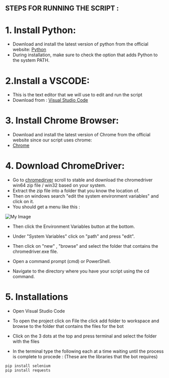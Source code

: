 ## STEPS FOR RUNNING THE SCRIPT : 

# 1. Install Python:
- Download and install the latest version of python from the official website: [Python](https://www.python.org/downloads/windows/)
- During installation, make sure to check the option that adds Python to the system PATH.

# 2.Install a VSCODE:
- This is the text editor that we will use to edit and run the script
- Download from : [Visual Studio Code](https://code.visualstudio.com/download)

# 3. Install Chrome Browser:
- Download and install the latest version of Chrome from the official website since our script uses chrome: 
- [Chrome](https://www.google.com/chrome/?brand=CHBD&brand=YTUH&gclid=CjwKCAiApuCrBhAuEiwA8VJ6JsWRQZ1zr9OxsR-MMiZe-N27lU6LRHSQy_VTu2j683PYcXyeVPD0LxoCpsQQAvD_BwE&gclsrc=aw.ds)

# 4. Download ChromeDriver:
- Go to [chromedirver](https://googlechromelabs.github.io/chrome-for-testing/) scroll to stable and download the chromedriver win64 zip file / win32 based on your system.
- Extract the zip file into a folder that you know the location of.
- Then on windows search "edit the system environment variables" and click on it.
- You should get a menu like this : 

![My Image](C:/screenshots/EnvVars_SystemProperties)

- Then click the Environment Variables button at the bottom.

- Under "System Variables" click on "path" and press "edit".

- Then click on "new" , "browse" and select the folder that contains the chromedriver.exe file.

- Open a command prompt (cmd) or PowerShell.

- Navigate to the directory where you have your script using the cd command.

# 5. Installations
- Open Visual Studio Code
- To open the project click on File the click add folder to workspace and browse to the folder that contains the files for the bot
- Click on the 3 dots at the top and press terminal and select the folder with the files

- In the terminal type the following each at a time waiting until the process is complete to procede :
(These are the libraries that the bot requires)
```
pip install selenium
pip install requests
```

